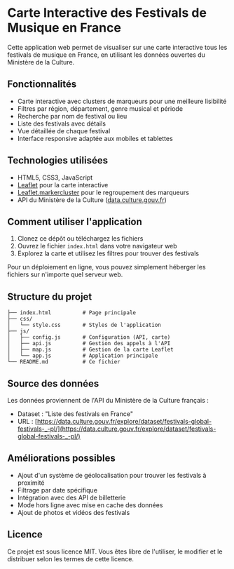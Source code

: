 # Carte Interactive des Festivals de Musique en France

Cette application web permet de visualiser sur une carte interactive tous les festivals de musique en France, en utilisant les données ouvertes du Ministère de la Culture.

## Fonctionnalités

- Carte interactive avec clusters de marqueurs pour une meilleure lisibilité
- Filtres par région, département, genre musical et période
- Recherche par nom de festival ou lieu
- Liste des festivals avec détails
- Vue détaillée de chaque festival
- Interface responsive adaptée aux mobiles et tablettes

## Technologies utilisées

- HTML5, CSS3, JavaScript
- [Leaflet](https://leafletjs.com/) pour la carte interactive
- [Leaflet.markercluster](https://github.com/Leaflet/Leaflet.markercluster) pour le regroupement des marqueurs
- API du Ministère de la Culture ([data.culture.gouv.fr](https://data.culture.gouv.fr/))

## Comment utiliser l'application

1. Clonez ce dépôt ou téléchargez les fichiers
2. Ouvrez le fichier `index.html` dans votre navigateur web
3. Explorez la carte et utilisez les filtres pour trouver des festivals

Pour un déploiement en ligne, vous pouvez simplement héberger les fichiers sur n'importe quel serveur web.

## Structure du projet

```
├── index.html          # Page principale
├── css/
│   └── style.css       # Styles de l'application
├── js/
│   ├── config.js       # Configuration (API, carte)
│   ├── api.js          # Gestion des appels à l'API
│   ├── map.js          # Gestion de la carte Leaflet
│   └── app.js          # Application principale
└── README.md           # Ce fichier
```

## Source des données

Les données proviennent de l'API du Ministère de la Culture français :
- Dataset : "Liste des festivals en France"
- URL : [https://data.culture.gouv.fr/explore/dataset/festivals-global-festivals-_-pl/](https://data.culture.gouv.fr/explore/dataset/festivals-global-festivals-_-pl/)

## Améliorations possibles

- Ajout d'un système de géolocalisation pour trouver les festivals à proximité
- Filtrage par date spécifique
- Intégration avec des API de billetterie
- Mode hors ligne avec mise en cache des données
- Ajout de photos et vidéos des festivals

## Licence

Ce projet est sous licence MIT. Vous êtes libre de l'utiliser, le modifier et le distribuer selon les termes de cette licence.
